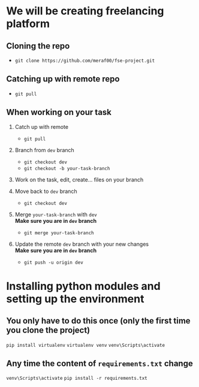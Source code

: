 # We will be creating freelancing platform

## Cloning the repo
- `git clone https://github.com/meraf00/fse-project.git`

## Catching up with remote repo
- `git pull`

## When working on your task
1. Catch up with remote
    - `git pull`

2. Branch from `dev` branch
    - `git checkout dev`
    - `git checkout -b your-task-branch`
    
3. Work on the task, edit, create... files on your branch

4. Move back to `dev` branch
    - `git checkout dev`

5. Merge `your-task-branch` with `dev`<br>
<b>Make sure you are in `dev` branch</b>
    - `git merge your-task-branch`

6. Update the remote `dev` branch with your new changes<br>
<b>Make sure you are in `dev` branch</b>
    - `git push -u origin dev`


# Installing python modules and setting up the environment

## You only have to do this once (only the first time you clone the project)
`pip install virtualenv`
`virtualenv venv`
`venv\Scripts\activate`

## Any time the content of `requirements.txt` change
`venv\Scripts\activate`
`pip install -r requirements.txt`

